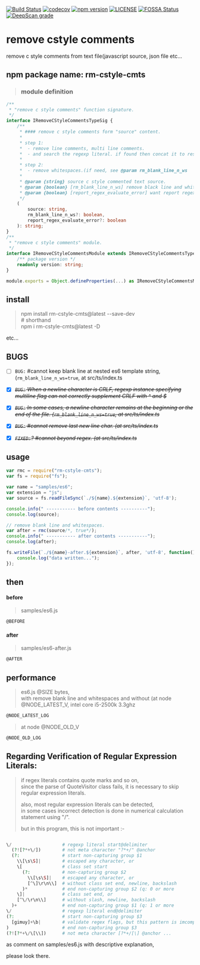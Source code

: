 [![Build Status](https://travis-ci.org/jeffy-g/rm-cstyle-cmts.svg?branch=master)](https://travis-ci.org/jeffy-g/rm-cstyle-cmts)
[![codecov](https://codecov.io/gh/jeffy-g/rm-cstyle-cmts/branch/master/graph/badge.svg)](https://codecov.io/gh/jeffy-g/rm-cstyle-cmts)
[![npm version](https://badge.fury.io/js/rm-cstyle-cmts.svg)](https://badge.fury.io/js/rm-cstyle-cmts)
[![LICENSE](https://img.shields.io/badge/Lisence-Apache%202-blue.svg)](https://www.apache.org/licenses/LICENSE-2.0)
[![FOSSA Status](https://app.fossa.io/api/projects/git%2Bgithub.com%2Fjeffy-g%2Frm-cstyle-cmts.svg?type=shield)](https://app.fossa.io/projects/git%2Bgithub.com%2Fjeffy-g%2Frm-cstyle-cmts?ref=badge_shield)
[![DeepScan grade](https://deepscan.io/api/teams/3135/projects/4618/branches/37135/badge/grade.svg)](https://deepscan.io/dashboard#view=project&tid=3135&pid=4618&bid=37135)
<!-- https://img.shields.io/npm/v/rm-cstyle-cmts.svg -->
# remove cstyle comments

remove c style comments from text file(javascript source, json file etc...

## npm package name: rm-cstyle-cmts

> ### module definition
```ts
/**
 * "remove c style comments" function signature.
 */
interface IRemoveCStyleCommentsTypeSig {
    /**
     * #### remove c style comments form "source" content.  
     * 
     * step 1:  
     *  - remove line comments, multi line comments.  
     *  - and search the regexp literal. if found then concat it to results.  
     * 
     * step 2:  
     *  - remove whitespaces.(if need, see @param rm_blank_line_n_ws
     * 
     * @param {string} source c style commented text source.
     * @param {boolean} [rm_blank_line_n_ws] remove black line and whitespaces, default is `true`.
     * @param {boolean} [report_regex_evaluate_error] want report regex literal evaluation error? default is `undefined`
     */
    (
        source: string,
        rm_blank_line_n_ws?: boolean,
        report_regex_evaluate_error?: boolean
    ): string;
}
/**
 * "remove c style comments" module.
 */
interface IRemoveCStyleCommentsModule extends IRemoveCStyleCommentsTypeSig {
    /** package version */
    readonly version: string;
}

module.exports = Object.defineProperties(...) as IRemoveCStyleCommentsModule;
```

## install

> npm install rm-cstyle-cmts@latest --save-dev  
> \# shorthand  
> npm i rm-cstyle-cmts@latest -D

etc...

## BUGS

* [ ] `BUG:` #cannot keep blank line at nested es6 template string, (`rm_blank_line_n_ws=true`, at src/ts/index.ts
* [X] ~~*`BUG:` When a newline character is CRLF, regexp instance specifying multiline flag can not correctly supplement CRLF with ^ and $*~~
* [X] ~~*`BUG:` In some cases, a newline character remains at the beginning or the end of the file. (`rm_blank_line_n_ws=true`, at src/ts/index.ts*~~
* [X] ~~*`BUG:` #cannot remove last new line char. (at src/ts/index.ts*~~
* [X] ~~*`FIXED:`? #cannot beyond regex. (at src/ts/index.ts*~~


## usage

```js
var rmc = require("rm-cstyle-cmts");
var fs = require("fs");

var name = "samples/es6";
var extension = "js";
var source = fs.readFileSync(`./${name}.${extension}`, 'utf-8');

console.info(" ----------- before contents ----------");
console.log(source);

// remove blank line and whitespaces.
var after = rmc(source/*, true*/);
console.info(" ----------- after contents -----------");
console.log(after);

fs.writeFile(`./${name}-after.${extension}`, after, 'utf-8', function() {
    console.log("data written...");
});

```

## then

#### before
> samples/es6.js
```javascript
@BEFORE
```
#### after
> samples/es6-after.js
```javascript
@AFTER
```
## performance

> es6.js @SIZE bytes,  
> with remove blank line and whitespaces and without (at node @NODE_LATEST_V, intel core i5-2500k 3.3ghz

```ts
@NODE_LATEST_LOG
```

> at node @NODE_OLD_V
```ts
@NODE_OLD_LOG
```

## Regarding Verification of Regular Expression Literals:

>
>if regex literals contains quote marks and so on,  
>since the parse of QuoteVisitor class fails, it is necessary to skip regular expression literals.
>
>also, most regular expression literals can be detected,  
>in some cases incorrect detection is done in numerical calculation statement using "/".
>
>but in this program, this is not important :-
>

```php

\/                   # regexp literal start@delimiter
  (?![?*+\/])        # not meta character "?*+/" @anchor
  (?:                # start non-capturing group $1
    \\[\s\S]|        # escaped any character, or
    \[               # class set start
      (?:            # non-capturing group $2
        \\[\s\S]|    # escaped any character, or
        [^\]\r\n\\]  # without class set end, newline, backslash
      )*             # end non-capturing group $2 (q: 0 or more
    \]|              # class set end, or
    [^\/\r\n\\]      # without slash, newline, backslash
  )+                 # end non-capturing group $1 (q: 1 or more
\/                   # regexp literal end@delimiter
(?:                  # start non-capturing group $3
  [gimuy]+\b|        # validate regex flags, but this pattern is imcomplete
)                    # end non-capturing group $3
(?![?*+\/\[\\])      # not meta character [?*+/[\] @anchor ...

```
as comment on samples/es6.js with descriptive explanation,

please look there.
